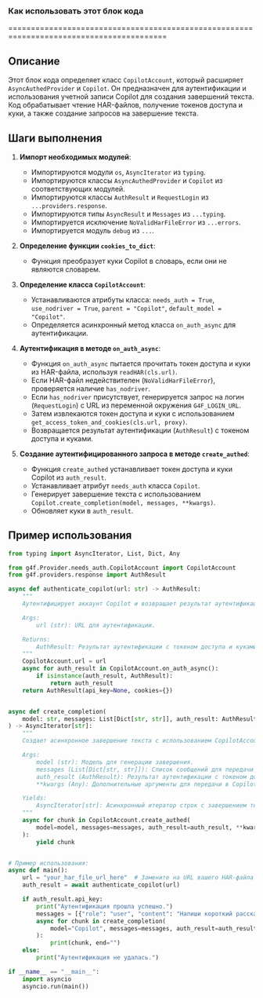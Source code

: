 ### **Как использовать этот блок кода**
=========================================================================================

Описание
-------------------------
Этот блок кода определяет класс `CopilotAccount`, который расширяет `AsyncAuthedProvider` и `Copilot`. Он предназначен для аутентификации и использования учетной записи Copilot для создания завершений текста. Код обрабатывает чтение HAR-файлов, получение токенов доступа и куки, а также создание запросов на завершение текста.

Шаги выполнения
-------------------------
1. **Импорт необходимых модулей**:
   - Импортируются модули `os`, `AsyncIterator` из `typing`.
   - Импортируются классы `AsyncAuthedProvider` и `Copilot` из соответствующих модулей.
   - Импортируются классы `AuthResult` и `RequestLogin` из `...providers.response`.
   - Импортируются типы `AsyncResult` и `Messages` из `...typing`.
   - Импортируется исключение `NoValidHarFileError` из `...errors`.
   - Импортируется модуль `debug` из `...`.

2. **Определение функции `cookies_to_dict`**:
   - Функция преобразует куки Copilot в словарь, если они не являются словарем.

3. **Определение класса `CopilotAccount`**:
   - Устанавливаются атрибуты класса: `needs_auth = True`, `use_nodriver = True`, `parent = "Copilot"`, `default_model = "Copilot"`.
   - Определяется асинхронный метод класса `on_auth_async` для аутентификации.

4. **Аутентификация в методе `on_auth_async`**:
   - Функция `on_auth_async` пытается прочитать токен доступа и куки из HAR-файла, используя `readHAR(cls.url)`.
   - Если HAR-файл недействителен (`NoValidHarFileError`), проверяется наличие `has_nodriver`.
   - Если `has_nodriver` присутствует, генерируется запрос на логин (`RequestLogin`) с URL из переменной окружения `G4F_LOGIN_URL`.
   - Затем извлекаются токен доступа и куки с использованием `get_access_token_and_cookies(cls.url, proxy)`.
   - Возвращается результат аутентификации (`AuthResult`) с токеном доступа и куками.

5. **Создание аутентифицированного запроса в методе `create_authed`**:
   - Функция `create_authed` устанавливает токен доступа и куки Copilot из `auth_result`.
   - Устанавливает атрибут `needs_auth` класса `Copilot`.
   - Генерирует завершение текста с использованием `Copilot.create_completion(model, messages, **kwargs)`.
   - Обновляет куки в `auth_result`.

Пример использования
-------------------------

```python
from typing import AsyncIterator, List, Dict, Any

from g4f.Provider.needs_auth.CopilotAccount import CopilotAccount
from g4f.providers.response import AuthResult

async def authenticate_copilot(url: str) -> AuthResult:
    """
    Аутентифицирует аккаунт Copilot и возвращает результат аутентификации.

    Args:
        url (str): URL для аутентификации.

    Returns:
        AuthResult: Результат аутентификации с токеном доступа и куками.
    """
    CopilotAccount.url = url
    async for auth_result in CopilotAccount.on_auth_async():
        if isinstance(auth_result, AuthResult):
            return auth_result
    return AuthResult(api_key=None, cookies={})


async def create_completion(
    model: str, messages: List[Dict[str, str]], auth_result: AuthResult, **kwargs: Any
) -> AsyncIterator[str]:
    """
    Создает асинхронное завершение текста с использованием CopilotAccount.

    Args:
        model (str): Модель для генерации завершения.
        messages (List[Dict[str, str]]): Список сообщений для передачи в модель.
        auth_result (AuthResult): Результат аутентификации с токеном доступа и куками.
        **kwargs (Any): Дополнительные аргументы для передачи в Copilot.create_completion.

    Yields:
        AsyncIterator[str]: Асинхронный итератор строк с завершением текста.
    """
    async for chunk in CopilotAccount.create_authed(
        model=model, messages=messages, auth_result=auth_result, **kwargs
    ):
        yield chunk


# Пример использования:
async def main():
    url = "your_har_file_url_here"  # Замените на URL вашего HAR-файла
    auth_result = await authenticate_copilot(url)

    if auth_result.api_key:
        print("Аутентификация прошла успешно.")
        messages = [{"role": "user", "content": "Напиши короткий рассказ."}]
        async for chunk in create_completion(
            model="Copilot", messages=messages, auth_result=auth_result
        ):
            print(chunk, end="")
    else:
        print("Аутентификация не удалась.")

if __name__ == "__main__":
    import asyncio
    asyncio.run(main())